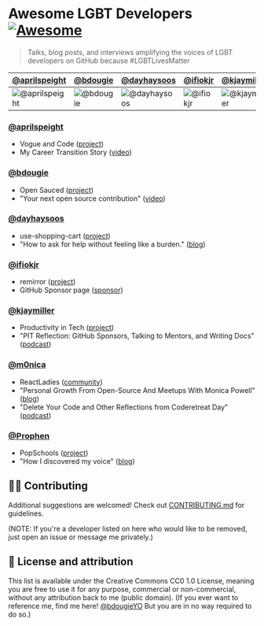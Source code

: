 # Awesome LGBT Developers [![Awesome](https://awesome.re/badge.svg)](https://awesome.re)
> Talks, blog posts, and interviews amplifying the voices of LGBT developers on GitHub because #LGBTLivesMatter

<!-- AUTOMATION WARNING -- DO NOT EDIT BELOW -->
<!-- ####################################### -->

[@aprilspeight](#aprilspeight) | [@bdougie](#bdougie) | [@dayhaysoos](#dayhaysoos) | [@ifiokjr](#ifiokjr) | [@kjaymiller](#kjaymiller) | [@m0nica](#m0nica) | [@Prophen](#Prophen) 
--- | --- | --- | --- | --- | --- | ---
![@aprilspeight](https://avatars.githubusercontent.com/aprilspeight?s=100&v=2) |![@bdougie](https://avatars.githubusercontent.com/bdougie?s=100&v=2) |![@dayhaysoos](https://avatars.githubusercontent.com/dayhaysoos?s=100&v=1) | ![@ifiokjr](https://avatars.githubusercontent.com/ifiokjr?s=100&v=2) |![@kjaymiller](https://avatars.githubusercontent.com/kjaymiller?s=100&v=1) | ![@m0nica](https://avatars.githubusercontent.com/m0nica?s=100&v=1) |![@Prophen](https://avatars.githubusercontent.com/Prophen?s=100&v=1) |

<!-- ####################################### -->
<!-- DO NOT EDIT ABOVE -- AUTOMATION WARNING -->

### [@aprilspeight](https://github.com/aprilspeight)
  * Vogue and Code ([project](https://www.vogueandcode.com/))
  * My Career Transition Story ([video](https://www.youtube.com/watch?v=kHrm-O3Z4dA&feature=emb_title))

### [@bdougie](https://github.com/bdougie)
 * Open Sauced ([project](https://github.com/open-sauced/open-sauced))
 * "Your next open source contribution" ([video](https://www.youtube.com/watch?v=UzI2Wdl3arE))
  
### [@dayhaysoos](https://github.com/dayhaysoos)
  * use-shopping-cart ([project](https://github.com/dayhaysoos/use-shopping-cart))
  * "How to ask for help without feeling like a burden." ([blog](https://dayhaysoos.com/how-to-ask-for-help/))
  
### [@ifiokjr](https://github.com/ifiokjr)
  * remirror ([project](https://github.com/remirror/remirror))
  * GitHub Sponsor page ([sponsor](https://github.com/sponsors/ifiokjr))
  
### [@kjaymiller](https://github.com/kjaymiller)
  * Productivity in Tech ([project](https://productivityintech.com/))
  * "PIT Reflection: GitHub Sponsors, Talking to Mentors, and Writing Docs"([podcast](https://productivityintech.transistor.fm/s2020/10))
  
### [@m0nica](https://github.com/m0nica)
  * ReactLadies ([community](https://www.reactladies.com/))
  * "Personal Growth From Open-Source And Meetups With Monica Powell" ([blog](https://egghead.io/podcasts/personal-growth-from-open-source-and-meetups-with-monica-powell))
  * "Delete Your Code and Other Reflections from Coderetreat Day" ([podcast](https://www.aboutmonica.com/blog/code-retreat-reflection))
  
### [@Prophen](https://github.com/Prophen)
  * PopSchools ([project](https://github.com/PopSchools))
  * "How I discovered my voice" ([blog](https://medium.com/datadriveninvestor/0-how-i-discovered-my-voice-ea278b69839c))

## 💅🏾 Contributing

Additional suggestions are welcomed! Check out [CONTRIBUTING.md](CONTRIBUTING.md) for guidelines.

(NOTE: If you're a developer listed on here who would like to be removed, just open an issue or message me privately.)

## 📖 License and attribution
This list is available under the Creative Commons CC0 1.0 License, meaning you are free to use it for any purpose, commercial or non-commercial, without any attribution back to me (public domain). (If you ever want to reference me, find me here! [@bdougieYO](http://twitter.com/bdougieYO) But you are in no way required to do so.)
